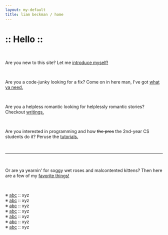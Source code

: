 ```yaml
---
layout: my-default
title: liam beckman / home
---
```


<!-- <img class="title-image" style="width:50%" src="images/cabin.jpg" alt="Lake Erken Cabin" title="A cozy cabin by Lake Erken!"> -->

<h1 class="highlight-pink"> :: Hello :: </h1> 
<br />

<!-- <div class="headers"> -->
<p class="headers">Are you new to this site? Let me <a href="/about">introduce myself!</a></p>

<br />

<p class="headers">Are you a code-junky looking for a fix? Come on in here man, I've got <a href="/code">what ya need.</a></p>

<br />

<p class="headers">Are you a helpless romantic looking for helplessly romantic stories? Checkout <a href="/writings">writings.</a></p>

<br />

<p class="headers">Are you interested in programming and how <strike>the pros</strike> the 2nd-year CS students do it? Peruse the <a href="/tutorials">tutorials.</a></p>

<br />
<hr />
<br />

<p class="headers">Or are ya yearnin' for soggy wet roses and malcontented kittens? Then here are a few of my <a href="#">favorite things!</a></p>

<!-- </div>-->
<br />

※ [abc](def) :: xyz <br /> 
※ [abc](def) :: xyz <br />
※ [abc](def) :: xyz <br />
※ [abc](def) :: xyz <br />
※ [abc](def) :: xyz <br />
※ [abc](def) :: xyz <br />
※ [abc](def) :: xyz <br />
